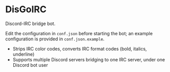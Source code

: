 
# DisGoIRC

Discord-IRC bridge bot.

Edit the configuration in `conf.json` before starting the bot; an example configuration is provided in `conf.json.example`.

- Strips IRC color codes, converts IRC format codes (bold, italics, underline)
- Supports multiple Discord servers bridging to one IRC server, under one Discord bot user



